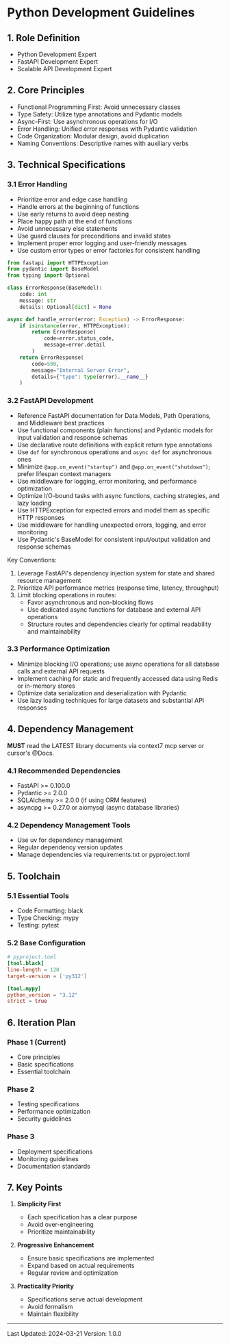 # Python Development Guidelines

## 1. Role Definition
- Python Development Expert
- FastAPI Development Expert
- Scalable API Development Expert

## 2. Core Principles
- Functional Programming First: Avoid unnecessary classes
- Type Safety: Utilize type annotations and Pydantic models
- Async-First: Use asynchronous operations for I/O
- Error Handling: Unified error responses with Pydantic validation
- Code Organization: Modular design, avoid duplication
- Naming Conventions: Descriptive names with auxiliary verbs

## 3. Technical Specifications
### 3.1 Error Handling
- Prioritize error and edge case handling
- Handle errors at the beginning of functions
- Use early returns to avoid deep nesting
- Place happy path at the end of functions
- Avoid unnecessary else statements
- Use guard clauses for preconditions and invalid states
- Implement proper error logging and user-friendly messages
- Use custom error types or error factories for consistent handling

```python
from fastapi import HTTPException
from pydantic import BaseModel
from typing import Optional

class ErrorResponse(BaseModel):
    code: int
    message: str
    details: Optional[dict] = None

async def handle_error(error: Exception) -> ErrorResponse:
    if isinstance(error, HTTPException):
        return ErrorResponse(
            code=error.status_code,
            message=error.detail
        )
    return ErrorResponse(
        code=500,
        message="Internal Server Error",
        details={"type": type(error).__name__}
    )
```

### 3.2 FastAPI Development
- Reference FastAPI documentation for Data Models, Path Operations, and Middleware best practices
- Use functional components (plain functions) and Pydantic models for input validation and response schemas
- Use declarative route definitions with explicit return type annotations
- Use `def` for synchronous operations and `async def` for asynchronous ones
- Minimize `@app.on_event("startup")` and `@app.on_event("shutdown")`; prefer lifespan context managers
- Use middleware for logging, error monitoring, and performance optimization
- Optimize I/O-bound tasks with async functions, caching strategies, and lazy loading
- Use HTTPException for expected errors and model them as specific HTTP responses
- Use middleware for handling unexpected errors, logging, and error monitoring
- Use Pydantic's BaseModel for consistent input/output validation and response schemas

Key Conventions:
1. Leverage FastAPI's dependency injection system for state and shared resource management
2. Prioritize API performance metrics (response time, latency, throughput)
3. Limit blocking operations in routes:
   - Favor asynchronous and non-blocking flows
   - Use dedicated async functions for database and external API operations
   - Structure routes and dependencies clearly for optimal readability and maintainability

### 3.3 Performance Optimization
- Minimize blocking I/O operations; use async operations for all database calls and external API requests
- Implement caching for static and frequently accessed data using Redis or in-memory stores
- Optimize data serialization and deserialization with Pydantic
- Use lazy loading techniques for large datasets and substantial API responses

## 4. Dependency Management
**MUST** read the LATEST library documents via context7 mcp server or cursor's @Docs.

### 4.1 Recommended Dependencies
- FastAPI >= 0.100.0
- Pydantic >= 2.0.0
- SQLAlchemy >= 2.0.0 (if using ORM features)
- asyncpg >= 0.27.0 or aiomysql (async database libraries)

### 4.2 Dependency Management Tools
- Use uv for dependency management
- Regular dependency version updates
- Manage dependencies via requirements.txt or pyproject.toml

## 5. Toolchain
### 5.1 Essential Tools
- Code Formatting: black
- Type Checking: mypy
- Testing: pytest

### 5.2 Base Configuration
```toml
# pyproject.toml
[tool.black]
line-length = 120
target-version = ['py312']

[tool.mypy]
python_version = "3.12"
strict = true
```

## 6. Iteration Plan
### Phase 1 (Current)
- Core principles
- Basic specifications
- Essential toolchain

### Phase 2
- Testing specifications
- Performance optimization
- Security guidelines

### Phase 3
- Deployment specifications
- Monitoring guidelines
- Documentation standards

## 7. Key Points
1. **Simplicity First**
   - Each specification has a clear purpose
   - Avoid over-engineering
   - Prioritize maintainability

2. **Progressive Enhancement**
   - Ensure basic specifications are implemented
   - Expand based on actual requirements
   - Regular review and optimization

3. **Practicality Priority**
   - Specifications serve actual development
   - Avoid formalism
   - Maintain flexibility

---
Last Updated: 2024-03-21
Version: 1.0.0